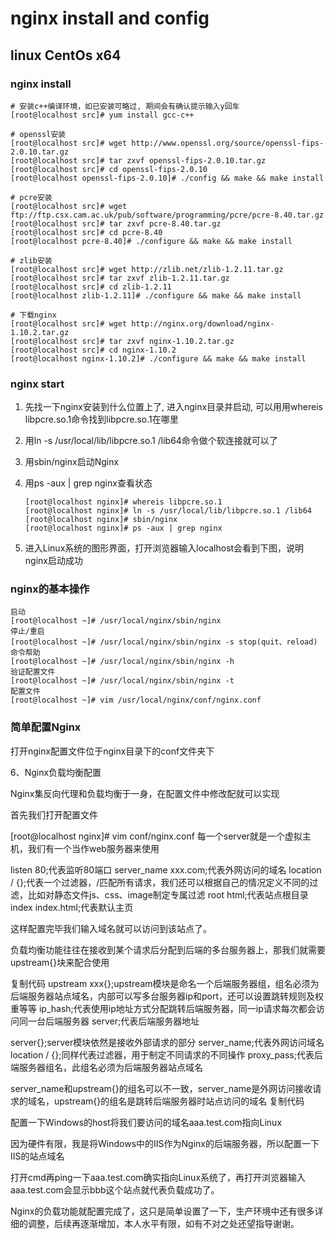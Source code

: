 # nginx install and config

## linux CentOs x64

### nginx install

   ```shell
   # 安装c++编译环境，如已安装可略过, 期间会有确认提示输入y回车
   [root@localhost src]# yum install gcc-c++

   # openssl安装
   [root@localhost src]# wget http://www.openssl.org/source/openssl-fips-2.0.10.tar.gz
   [root@localhost src]# tar zxvf openssl-fips-2.0.10.tar.gz
   [root@localhost src]# cd openssl-fips-2.0.10
   [root@localhost openssl-fips-2.0.10]# ./config && make && make install

   # pcre安装
   [root@localhost src]# wget ftp://ftp.csx.cam.ac.uk/pub/software/programming/pcre/pcre-8.40.tar.gz
   [root@localhost src]# tar zxvf pcre-8.40.tar.gz
   [root@localhost src]# cd pcre-8.40
   [root@localhost pcre-8.40]# ./configure && make && make install

   # zlib安装
   [root@localhost src]# wget http://zlib.net/zlib-1.2.11.tar.gz
   [root@localhost src]# tar zxvf zlib-1.2.11.tar.gz
   [root@localhost src]# cd zlib-1.2.11
   [root@localhost zlib-1.2.11]# ./configure && make && make install

   # 下载nginx
   [root@localhost src]# wget http://nginx.org/download/nginx-1.10.2.tar.gz
   [root@localhost src]# tar zxvf nginx-1.10.2.tar.gz
   [root@localhost src]# cd nginx-1.10.2
   [root@localhost nginx-1.10.2]# ./configure && make && make install

   ```

### nginx start

1. 先找一下nginx安装到什么位置上了, 进入nginx目录并启动, 可以用用whereis libpcre.so.1命令找到libpcre.so.1在哪里
2. 用ln -s /usr/local/lib/libpcre.so.1 /lib64命令做个软连接就可以了
3. 用sbin/nginx启动Nginx
4. 用ps -aux | grep nginx查看状态

   ```shell
   [root@localhost nginx]# whereis libpcre.so.1
   [root@localhost nginx]# ln -s /usr/local/lib/libpcre.so.1 /lib64
   [root@localhost nginx]# sbin/nginx
   [root@localhost nginx]# ps -aux | grep nginx 
   ```

5. 进入Linux系统的图形界面，打开浏览器输入localhost会看到下图，说明nginx启动成功

### nginx的基本操作

   ```shell
   启动
   [root@localhost ~]# /usr/local/nginx/sbin/nginx
   停止/重启
   [root@localhost ~]# /usr/local/nginx/sbin/nginx -s stop(quit、reload)
   命令帮助
   [root@localhost ~]# /usr/local/nginx/sbin/nginx -h
   验证配置文件
   [root@localhost ~]# /usr/local/nginx/sbin/nginx -t
   配置文件
   [root@localhost ~]# vim /usr/local/nginx/conf/nginx.conf
   ```

### 简单配置Nginx

打开nginx配置文件位于nginx目录下的conf文件夹下


6、Nginx负载均衡配置

 Nginx集反向代理和负载均衡于一身，在配置文件中修改配就可以实现

首先我们打开配置文件

[root@localhost nginx]# vim conf/nginx.conf
 每一个server就是一个虚拟主机，我们有一个当作web服务器来使用

listen 80;代表监听80端口
server_name xxx.com;代表外网访问的域名
location / {};代表一个过滤器，/匹配所有请求，我们还可以根据自己的情况定义不同的过滤，比如对静态文件js、css、image制定专属过滤
root html;代表站点根目录
index index.html;代表默认主页
 

这样配置完毕我们输入域名就可以访问到该站点了。

负载均衡功能往往在接收到某个请求后分配到后端的多台服务器上，那我们就需要upstream{}块来配合使用

复制代码
upstream xxx{};upstream模块是命名一个后端服务器组，组名必须为后端服务器站点域名，内部可以写多台服务器ip和port，还可以设置跳转规则及权重等等
ip_hash;代表使用ip地址方式分配跳转后端服务器，同一ip请求每次都会访问同一台后端服务器
server;代表后端服务器地址

server{};server模块依然是接收外部请求的部分
server_name;代表外网访问域名
location / {};同样代表过滤器，用于制定不同请求的不同操作
proxy_pass;代表后端服务器组名，此组名必须为后端服务器站点域名

server_name和upstream{}的组名可以不一致，server_name是外网访问接收请求的域名，upstream{}的组名是跳转后端服务器时站点访问的域名
复制代码
 

配置一下Windows的host将我们要访问的域名aaa.test.com指向Linux



因为硬件有限，我是将Windows中的IIS作为Nginx的后端服务器，所以配置一下IIS的站点域名



打开cmd再ping一下aaa.test.com确实指向Linux系统了，再打开浏览器输入aaa.test.com会显示bbb这个站点就代表负载成功了。



Nginx的负载功能就配置完成了，这只是简单设置了一下，生产环境中还有很多详细的调整，后续再逐渐增加，本人水平有限，如有不对之处还望指导谢谢。

  